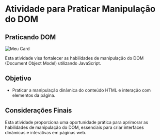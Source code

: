 # Atividade para Praticar Manipulação do DOM

## Praticando DOM

![Meu Card](https://github.com/jessica-sobreira/atividade2_DOM/assets/117686537/f94bc92e-fdc5-4410-9980-f95729ac2f5e)

Esta atividade visa fortalecer as habilidades de manipulação do DOM (Document Object Model) utilizando JavaScript.

## Objetivo

- Praticar a manipulação dinâmica do conteúdo HTML e interação com elementos da página.


## Considerações Finais

Esta atividade proporciona uma oportunidade prática para aprimorar as habilidades de manipulação do DOM, essenciais para criar interfaces dinâmicas e interativas em páginas web.

